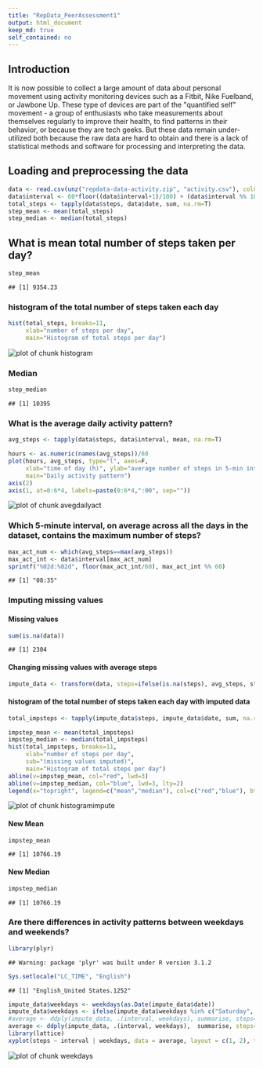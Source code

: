 ```yaml
---
title: "RepData_PeerAssessment1"
output: html_document
keep_md: true
self_contained: no
---
```


## Introduction

It is now possible to collect a large amount of data about personal movement using activity monitoring devices such as a Fitbit, Nike Fuelband, or Jawbone Up. These type of devices are part of the "quantified self" movement - a group of enthusiasts who take measurements about themselves regularly to improve their health, to find patterns in their behavior, or because they are tech geeks. But these data remain under-utilized both because the raw data are hard to obtain and there is a lack of statistical methods and software for processing and interpreting the data.

## Loading and preprocessing the data



```r
data <- read.csv(unz("repdata-data-activity.zip", "activity.csv"), colClasses=c("integer", "Date", "integer"))
data$interval <- 60*floor((data$interval+1)/100) + (data$interval %% 100)
total_steps <- tapply(data$steps, data$date, sum, na.rm=T)
step_mean <- mean(total_steps)
step_median <- median(total_steps)
```

## What is mean total number of steps taken per day?


```r
step_mean
```

```
## [1] 9354.23
```
### histogram of the total number of steps taken each day


```r
hist(total_steps, breaks=11, 
     xlab="number of steps per day", 
     main="Histogram of total steps per day")
```

![plot of chunk histogram](figure/histogram-1.png) 


### Median


```r
step_median
```

```
## [1] 10395
```
### What is the average daily activity pattern?


```r
avg_steps <- tapply(data$steps, data$interval, mean, na.rm=T)

hours <- as.numeric(names(avg_steps))/60
plot(hours, avg_steps, type="l", axes=F,
     xlab="time of day (h)", ylab="average number of steps in 5-min interval",
     main="Daily activity pattern")
axis(2)
axis(1, at=0:6*4, labels=paste(0:6*4,":00", sep=""))
```

![plot of chunk avegdailyact](figure/avegdailyact-1.png) 

### Which 5-minute interval, on average across all the days in the dataset, contains the maximum number of steps?


```r
max_act_num <- which(avg_steps==max(avg_steps))
max_act_int <- data$interval[max_act_num]
sprintf("%02d:%02d", floor(max_act_int/60), max_act_int %% 60)
```

```
## [1] "08:35"
```
### Imputing missing values
#### Missing values


```r
sum(is.na(data))
```

```
## [1] 2304
```
#### Changing missing values with average steps


```r
impute_data <- transform(data, steps=ifelse(is.na(steps), avg_steps, steps))
```
#### histogram of the total number of steps taken each day with imputed data 


```r
total_impsteps <- tapply(impute_data$steps, impute_data$date, sum, na.rm=T)

impstep_mean <- mean(total_impsteps)
impstep_median <- median(total_impsteps)
hist(total_impsteps, breaks=11, 
     xlab="number of steps per day", 
     sub="(missing values imputed)",
     main="Histogram of total steps per day")
abline(v=impstep_mean, col="red", lwd=3)
abline(v=impstep_median, col="blue", lwd=3, lty=2)
legend(x="topright", legend=c("mean","median"), col=c("red","blue"), bty="n", lwd=3)
```

![plot of chunk histogramimpute](figure/histogramimpute-1.png) 

#### New Mean


```r
impstep_mean 
```

```
## [1] 10766.19
```

#### New Median


```r
impstep_median 
```

```
## [1] 10766.19
```

### Are there differences in activity patterns between weekdays and weekends?


```r
library(plyr)
```

```
## Warning: package 'plyr' was built under R version 3.1.2
```

```r
Sys.setlocale("LC_TIME", "English") 
```

```
## [1] "English_United States.1252"
```

```r
impute_data$weekdays <- weekdays(as.Date(impute_data$date))
impute_data$weekdays <- ifelse(impute_data$weekdays %in% c("Saturday", "Sunday"),"weekend", "weekday")
#average <- ddply(impute_data, .(interval, weekdays), summarise, steps=mean(steps))
average <- ddply(impute_data, .(interval, weekdays),  summarise, steps=mean(steps))
library(lattice)
xyplot(steps ~ interval | weekdays, data = average, layout = c(1, 2), type="l", xlab = "Interval", ylab = "Number of steps")
```

![plot of chunk weekdays](figure/weekdays-1.png) 


